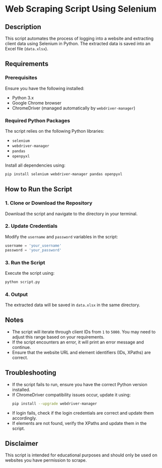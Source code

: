 # Web Scraping Script Using Selenium

## Description
This script automates the process of logging into a website and extracting client data using Selenium in Python. The extracted data is saved into an Excel file (`data.xlsx`).

## Requirements

### Prerequisites
Ensure you have the following installed:
- Python 3.x
- Google Chrome browser
- ChromeDriver (managed automatically by `webdriver-manager`)

### Required Python Packages
The script relies on the following Python libraries:
- `selenium`
- `webdriver-manager`
- `pandas`
- `openpyxl`

Install all dependencies using:
```sh
pip install selenium webdriver-manager pandas openpyxl
```

## How to Run the Script

### 1. Clone or Download the Repository
Download the script and navigate to the directory in your terminal.

### 2. Update Credentials
Modify the `username` and `password` variables in the script:
```python
username = 'your_username'
password = 'your_password'
```

### 3. Run the Script
Execute the script using:
```sh
python script.py
```

### 4. Output
The extracted data will be saved in `data.xlsx` in the same directory.

## Notes
- The script will iterate through client IDs from `1` to `5000`. You may need to adjust this range based on your requirements.
- If the script encounters an error, it will print an error message and continue.
- Ensure that the website URL and element identifiers (IDs, XPaths) are correct.

## Troubleshooting
- If the script fails to run, ensure you have the correct Python version installed.
- If ChromeDriver compatibility issues occur, update it using:
  ```sh
  pip install --upgrade webdriver-manager
  ```
- If login fails, check if the login credentials are correct and update them accordingly.
- If elements are not found, verify the XPaths and update them in the script.

## Disclaimer
This script is intended for educational purposes and should only be used on websites you have permission to scrape.

